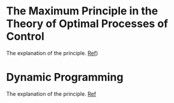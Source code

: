 # The Maximum Principle in the Theory of Optimal Processes of Control
The explanation of the principle. [Ref](https://www.jstage.jst.go.jp/article/sicejl1962/1/4/1_4_253/_article/-char/ja/#:~:text=Pontryagin%3A%20The%20Maximum%20Principle%20in,Optimal%20Processes%20of%20Control%2C%20Proc.))
# Dynamic Programming
The explanation of the principle. [Ref](https://zero2one.jp/learningblog/dynamic-programming-python/?srsltid=AfmBOorl_1FaatAQP9bwj-zY5nhMVU9HaPtogHe1JkHMSLZ13hM07BR8)
